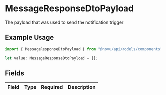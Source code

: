 # MessageResponseDtoPayload

The payload that was used to send the notification trigger

## Example Usage

```typescript
import { MessageResponseDtoPayload } from "@novu/api/models/components";

let value: MessageResponseDtoPayload = {};
```

## Fields

| Field       | Type        | Required    | Description |
| ----------- | ----------- | ----------- | ----------- |